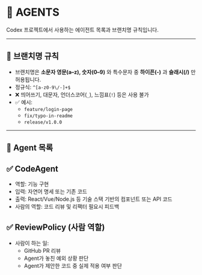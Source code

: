 # 🤖 AGENTS

Codex 프로젝트에서 사용하는 에이전트 목록과 브랜치명 규칙입니다.

---

## 📄 브랜치명 규칙

- 브랜치명은 **소문자 영문(a–z), 숫자(0–9)** 와 특수문자 중 **하이픈(-)** 과 **슬래시(/)** 만 허용됩니다.
- 정규식: `^[a-z0-9\/-]+$`
- ❌ 띄어쓰기, 대문자, 언더스코어(`_`), 느낌표(`!`) 등은 사용 불가
- ✅ 예시:
    - `feature/login-page`
    - `fix/typo-in-readme`
    - `release/v1.0.0`

---

## 🧠 Agent 목록

## ✅ CodeAgent
- 역할: 기능 구현
- 입력: 자연어 명세 또는 기존 코드
- 출력: React/Vue/Node.js 등 기술 스택 기반의 컴포넌트 또는 API 코드
- 사람의 역할: 코드 리뷰 및 리팩터 필요시 피드백

## ✅ ReviewPolicy (사람 역할)
- 사람이 하는 일:
    - GitHub PR 리뷰
    - Agent가 놓친 예외 상황 판단
    - Agent가 제안한 코드 중 실제 적용 여부 판단
